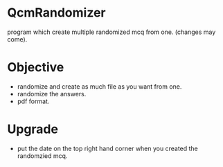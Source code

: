 # QcmRandomizer

program which create multiple randomized mcq from one.
(changes may come).

# Objective

- randomize and create as much file as you want from one.
- randomize the answers.
- pdf format.

# Upgrade 

- put the date on the top right hand corner when you created the randomzied mcq.
